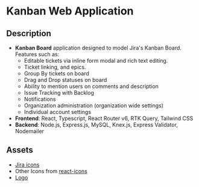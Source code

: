 # Kanban Web Application 

## Description
 * **Kanban Board** application designed to model Jira's Kanban Board. Features such as:
	 * Editable tickets via inline form modal and rich text editing.
	 * Ticket linking, and epics.
	 * Group By tickets on board
	 * Drag and Drop statuses on board
	 * Ability to mention users on comments and description
	 * Issue Tracking with Backlog
	 * Notifications
	 * Organization administration (organization wide settings)
	 * Individual account settings
 * **Frontend**: React, Typescript, React Router v6, RTK Query, Tailwind CSS
 * **Backend**: Node.js, Express.js, MySQL, Knex.js, Express Validator, Nodemailer

## Assets
* [Jira icons](https://www.figma.com/design/bGqYY7Lc0UibN0XWCByiil/Atlassian-Jira-Software-Icons-(Community)?node-id=50-398&t=UIr3d6d3yCaJ69QC-0)
* Other Icons from [react-icons](https://react-icons.github.io/react-icons/)
* [Logo](https://looka.com/editor/215813617)

